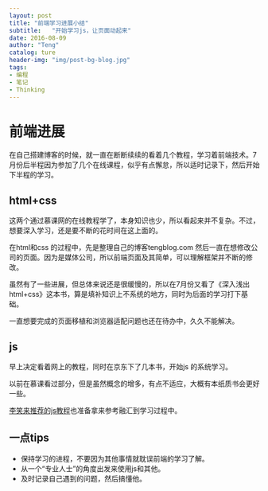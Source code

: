 ```yaml
---
layout: post
title: "前端学习进展小结"
subtitle:   "开始学习js，让页面动起来"
date: 2016-08-09
author: "Teng"
catalog: ture
header-img: "img/post-bg-blog.jpg"
tags:
- 编程
- 笔记
- Thinking
---
```


# 前端进展

在自己搭建博客的时候，就一直在断断续续的看着几个教程，学习着前端技术。7月份后半程因为参加了几个在线课程，似乎有点懈怠，所以适时记录下，然后开始下半程的学习。

## html+css
这两个通过慕课网的在线教程学了，本身知识也少，所以看起来并不复杂。不过，想要深入学习，还是要不断的花时间在这上面的。

在html和css 的过程中，先是整理自己的博客tengblog.com 然后一直在想修改公司的页面。因为是媒体公司，所以前端页面及其简单，可以理解框架并不断的修改。

虽然有了一些进展，但总体来说还是很缓慢的，所以在7月份又看了《深入浅出html+css》这本书，算是填补知识上不系统的地方，同时为后面的学习打下基础。

一直想要完成的页面移植和浏览器适配问题也还在待办中，久久不能解决。

## js
早上决定看着网上的教程，同时在京东下了几本书，开始js 的系统学习。

以前在慕课看过部分，但是虽然概念的增多，有点不适应，大概有本纸质书会更好一些。

[李笑来推荐的js教程](http://eloquentjavascript.net/)也准备拿来参考融汇到学习过程中。

## 一点tips

- 保持学习的进程，不要因为其他事情就耽误前端的学习了解。
- 从一个“专业人士”的角度出发来使用js和其他。
- 及时记录自己遇到的问题，然后搞懂他。
